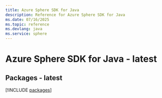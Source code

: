 ```yaml
---
title: Azure Sphere SDK for Java
description: Reference for Azure Sphere SDK for Java
ms.date: 07/16/2025
ms.topic: reference
ms.devlang: java
ms.service: sphere
---
```

# Azure Sphere SDK for Java - latest
## Packages - latest
[!INCLUDE [packages](sphere-index.md)]